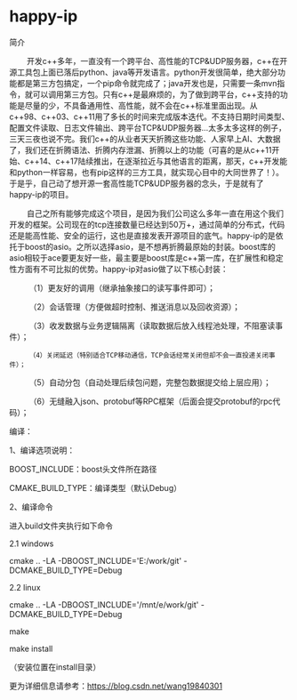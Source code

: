 # happy-ip
简介

        开发c++多年，一直没有一个跨平台、高性能的TCP&UDP服务器，c++在开源工具包上面已落后python、java等开发语言。python开发很简单，绝大部分功能都是第三方包搞定，一个pip命令就完成了；java开发也是，只需要一条mvn指令，就可以调用第三方包。只有c++是最麻烦的，为了做到跨平台，c++支持的功能是尽量的少，不具备通用性、高性能，就不会在c++标准里面出现。从c++98、c++03、c++11用了多长的时间来完成版本迭代。不支持日期时间类型、配置文件读取、日志文件输出、跨平台TCP&UDP服务器...太多太多这样的例子，三天三夜也说不完。我们c++的从业者天天折腾这些功能、人家早上AI、大数据了，我们还在折腾语法、折腾内存泄漏、折腾以上的功能（可喜的是从c++11开始、c++14、c++17陆续推出，在逐渐拉近与其他语言的距离，那天，c++开发能和python一样容易，也有pip这样的三方工具，就实现心目中的大同世界了！）。于是乎，自己动了想开源一套高性能TCP&UDP服务器的念头，于是就有了happy-ip的项目。

        自己之所有能够完成这个项目，是因为我们公司这么多年一直在用这个我们开发的框架。公司现在的tcp连接数量已经达到50万+，通过简单的分布式，代码还是能高性能、安全的运行，这也是直接发表开源项目的底气。happy-ip的是依托于boost的asio。之所以选择asio，是不想再折腾最原始的封装。boost库的asio相较于ace要更友好一些，最主要是boost库是c++第一库，在扩展性和稳定性方面有不可比拟的优势。happy-ip对asio做了以下核心封装：

         （1）更友好的调用（继承抽象接口的读写事件即可）；

         （2）会话管理（方便做超时控制、推送消息以及回收资源）；

         （3）收发数据与业务逻辑隔离（读取数据后放入线程池处理，不阻塞读事件）；

         （4）关闭延迟（特别适合TCP移动通信，TCP会话经常关闭但却不会一直投递关闭事件）；

         （5）自动分包（自动处理后续包问题，完整包数据提交给上层应用）；

         （6）无缝融入json、protobuf等RPC框架（后面会提交protobuf的rpc代码）；

编译：

1、编译选项说明：

   BOOST_INCLUDE：boost头文件所在路径   
   
   CMAKE_BUILD_TYPE：编译类型（默认Debug）

2、编译命令

进入build文件夹执行如下命令

2.1 windows

cmake .. -LA -DBOOST_INCLUDE='E:/work/git' -DCMAKE_BUILD_TYPE=Debug

2.2 linux

cmake .. -LA -DBOOST_INCLUDE='/mnt/e/work/git' -DCMAKE_BUILD_TYPE=Debug

make

make install

（安装位置在install目录）

更为详细信息请参考：https://blog.csdn.net/wang19840301
